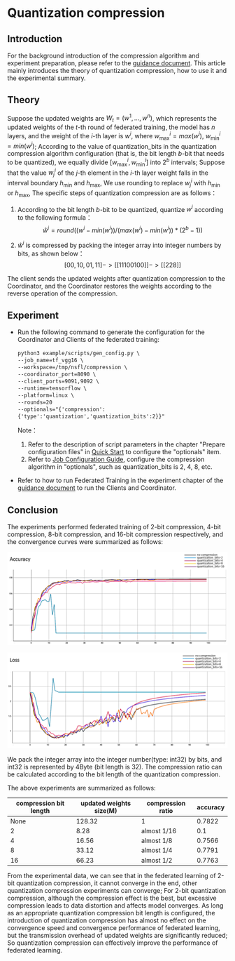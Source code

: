 # Quantization compression

## Introduction

For the background introduction of the compression algorithm and experiment preparation, please refer to the [guidance document](../README.md). This article mainly introduces the theory of quantization compression, how to use it and the experimental summary.



## Theory

Suppose the updated weights are $W_t=(w^1,..., w^n)$, which represents the updated weights of  the $t$-th round of federated training, the model has $n$ layers, and the weight of the $i$-th layer is $w^i$, where $w_\max^i=max(w^i)$, $w_\min^i=min(w^i)$; According to the value of quantization_bits in the quantization compression algorithm configuration (that is, the bit length $b$-bit that needs to be quantized), we equally divide $[w_\max^i, w_\min^i]$ into $2^b$ intervals; Suppose that the value $w_j^i$ of the $j$-th element in the $i$-th layer weight falls in the interval boundary $h_\min$ and $h_\max$, We use rounding to replace $w_j^i$ with $h_\min$ or $h_\max$, The specific steps of quantization compression are as follows：

1. According to the bit length $b$-bit to be quantized, quantize $w^i$ according to the following formula：
   $$\hat w^i=round((w^i - min(w^i)) / (max(w^i) - min(w^i)) * (2^b - 1))$$
   
2. $\hat w^i$ is compressed by packing the integer array into integer numbers by bits, as shown below：
   $$[00, 10, 01, 11] -> [[11100100]] -> [[228]]$$

The client sends the updated weights after quantization compression to the Coordinator, and the Coordinator restores the weights according to the reverse operation of the compression.



## Experiment

- Run the following command to generate the configuration for the Coordinator and Clients of the federated training:

  ```shell
  python3 example/scripts/gen_config.py \
  --job_name=tf_vgg16 \
  --workspace=/tmp/nsfl/compression \
  --coordinator_port=8090 \
  --client_ports=9091,9092 \
  --runtime=tensorflow \
  --platform=linux \
  --rounds=20
  --optionals="{'compression':{'type':'quantization','quantization_bits':2}}"
  ```

  Note：

  1. Refer to the description of script parameters in the chapter "Prepare configuration files" in [Quick Start](../../../docs/quick_start.md) to configure the "optionals" item.
  2. Refer to [Job Configuration Guide](../../../docs/apis.md), configure the compression algorithm in "optionals", such as quantization_bits is 2, 4, 8, etc.

  

- Refer to how to run Federated Training in the experiment chapter of the [guidance document](../README.md) to run the Clients and Coordinator.



## Conclusion

The experiments performed federated training of 2-bit compression, 4-bit compression, 8-bit compression, and 16-bit compression respectively, and the convergence curves were summarized as follows:

![accuracy](./images/quantization_accuracy.png)



![loss](./images/quantization_loss.png)

We pack the integer array into the integer number(type: int32) by bits, and int32 is represented by 4Byte (bit length is 32). The compression ratio can be calculated according to the bit length of the quantization compression. 

The above experiments are summarized as follows:

| compression bit length | updated weights size(M) | compression ratio | accuracy |
| ---------------------- | ----------------------- | ----------------- | -------- |
| None                   | 128.32                  | 1                 | 0.7822   |
| 2                      | 8.28                    | almost 1/16       | 0.1      |
| 4                      | 16.56                   | almost 1/8        | 0.7566   |
| 8                      | 33.12                   | almost 1/4        | 0.7791   |
| 16                     | 66.23                   | almost 1/2        | 0.7763   |



From the experimental data, we can see that in the federated learning of 2-bit quantization compression, it cannot converge in the end, other quantization compression experiments can converge; For 2-bit quantization compression, although the compression effect is the best, but excessive compression leads to data distortion and affects model converges. As long as an appropriate quantization compression bit length is configured, the introduction of quantization compression has almost no effect on the convergence speed and convergence performance of federated learning, but the transmission overhead of updated weights are significantly reduced; So quantization compression can effectively improve the performance of federated learning.



